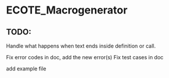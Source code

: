# ECOTE_Macrogenerator
## TODO:
Handle what happens when text ends inside definition or call.

Fix error codes in doc, add the new error(s)
Fix test cases in doc

add example file